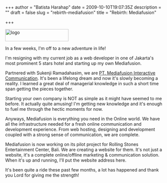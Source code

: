 +++
author = "Batista Harahap"
date = 2009-10-10T19:07:35Z
description = ""
draft = false
slug = "rebirth-mediafusion"
title = "Rebirth: Mediafusion"

+++


<img class="alignnone size-full wp-image-127" title="logo" src="http://www.bango29.com/go/wp-content/uploads/2009/10/logo.png" alt="logo" width="203" height="39" />

In a few weeks, I'm off to a new adventure in life!

I'm resigning with my current job as a web developer in one of Jakarta's most prominent 5 stars hotel and starting up my own Mediafusion.

Partnered with Sukenji Ramadahasim, we are <a title="PT. Mediafusion Interactive Communication" href="http://www.mediafusion.web.id" target="_blank">PT. Mediafusion Interactive Communication</a>. It's been a lifelong dream and now it's slowly becoming a reality. I learned a great deal of managerial knowledge in such a short time span getting the pieces together.

Starting your own company is NOT as simple as it might have seemed to me before. It actually quite amusing! I'm getting new knowledge and it's enough to fuel me through the hectic moments for now.

Anyways, Mediafusion is everything you need in the Online world. We have all the infrastructure needed for a fresh online communication and development experience. From web hosting, designing and development coupled with a strong sense of communication, we are complete.

Mediafusion is now working on its pilot project for Rolling Stones Entertainment Center, Bali. We are creating a website for them. It's not just a website, it's a complete online/offline marketing &amp; communication solution. When it's up and running, I'll put the website address here.

It's been quite a ride these past few months, a lot has happened and thank you Lord for giving me the strength!